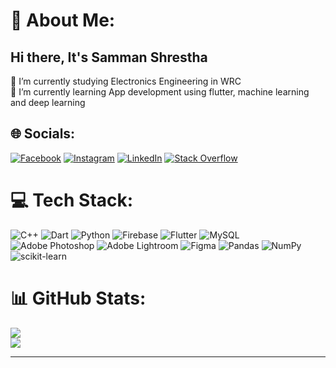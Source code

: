 # 💫 About Me:
## Hi there, It's Samman Shrestha
🔭 I’m currently studying Electronics Engineering in WRC<br>🌱 I’m currently learning App development using flutter, machine learning and deep learning<br>


## 🌐 Socials:
[![Facebook](https://img.shields.io/badge/Facebook-%231877F2.svg?logo=Facebook&logoColor=white)](https://facebook.com/samman.stha.12) [![Instagram](https://img.shields.io/badge/Instagram-%23E4405F.svg?logo=Instagram&logoColor=white)](https://instagram.com/stha_samman) [![LinkedIn](https://img.shields.io/badge/LinkedIn-%230077B5.svg?logo=linkedin&logoColor=white)](https://linkedin.com/in/samman-stha) [![Stack Overflow](https://img.shields.io/badge/-Stackoverflow-FE7A16?logo=stack-overflow&logoColor=white)](https://stackoverflow.com/users/19512120) 

# 💻 Tech Stack:
![C++](https://img.shields.io/badge/c++-%2300599C.svg?style=for-the-badge&logo=c%2B%2B&logoColor=white) ![Dart](https://img.shields.io/badge/dart-%230175C2.svg?style=for-the-badge&logo=dart&logoColor=white) ![Python](https://img.shields.io/badge/python-3670A0?style=for-the-badge&logo=python&logoColor=ffdd54) ![Firebase](https://img.shields.io/badge/firebase-%23039BE5.svg?style=for-the-badge&logo=firebase) ![Flutter](https://img.shields.io/badge/Flutter-%2302569B.svg?style=for-the-badge&logo=Flutter&logoColor=white) ![MySQL](https://img.shields.io/badge/mysql-%2300f.svg?style=for-the-badge&logo=mysql&logoColor=white) ![Adobe Photoshop](https://img.shields.io/badge/adobephotoshop-%2331A8FF.svg?style=for-the-badge&logo=adobephotoshop&logoColor=white) ![Adobe Lightroom](https://img.shields.io/badge/Adobe%20Lightroom-31A8FF.svg?style=for-the-badge&logo=Adobe%20Lightroom&logoColor=white)	![Figma](https://img.shields.io/badge/figma-%23F24E1E.svg?style=for-the-badge&logo=figma&logoColor=white) ![Pandas](https://img.shields.io/badge/pandas-%23150458.svg?style=for-the-badge&logo=pandas&logoColor=white) ![NumPy](https://img.shields.io/badge/numpy-%23013243.svg?style=for-the-badge&logo=numpy&logoColor=white) ![scikit-learn](https://img.shields.io/badge/scikit--learn-%23F7931E.svg?style=for-the-badge&logo=scikit-learn&logoColor=white) 
# 📊 GitHub Stats:
<!-- ![](https://github-readme-stats.vercel.app/api?username=Instein125&theme=dark&hide_border=false&include_all_commits=true&count_private=true)<br/> -->
![](https://github-readme-streak-stats.herokuapp.com/?user=Instein125&theme=dark&hide_border=false)<br/>
![](https://github-readme-stats.vercel.app/api/top-langs/?username=Instein125&theme=dark&hide_border=false&include_all_commits=true&count_private=true&layout=compact)




---


<!-- Proudly created with GPRM ( https://gprm.itsvg.in ) -->
